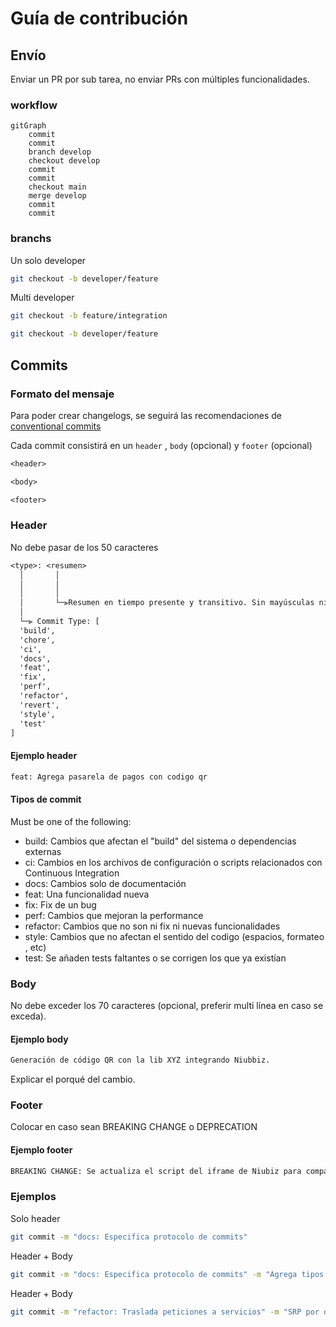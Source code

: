 # Guía de contribución

## Envío

Enviar un PR por sub tarea, no enviar PRs con múltiples funcionalidades.

### workflow
<!-- TODO: Especificar workflow -->

```mermaid
gitGraph
    commit
    commit
    branch develop
    checkout develop
    commit
    commit
    checkout main
    merge develop
    commit
    commit
```

### branchs

<!-- TODO: Especificar politicas -->
Un solo developer

```bash
git checkout -b developer/feature
```

Multi developer

```bash
git checkout -b feature/integration
```

```bash
git checkout -b developer/feature
```

## Commits

### Formato del mensaje

Para poder crear changelogs, se seguirá las recomendaciones de [conventional commits](https://www.conventionalcommits.org/en/v1.0.0/#summary)

Cada commit consistirá en un `header` , `body` (opcional) y `footer` (opcional)

```txt
<header>

<body>

<footer>
```

### Header

No debe pasar de los 50 caracteres

```txt
<type>: <resumen>
  │       │             
  │       │   
  │       │
  │       └─⫸Resumen en tiempo presente y transitivo. Sin mayúsculas ni punto final.
  │
  └─⫸ Commit Type: [
  'build',
  'chore',
  'ci',
  'docs',
  'feat',
  'fix',
  'perf',
  'refactor',
  'revert',
  'style',
  'test'
]
```

#### Ejemplo header

```txt
feat: Agrega pasarela de pagos con codigo qr
```

#### Tipos de commit

Must be one of the following:

- build: Cambios que afectan el "build" del sistema o dependencias externas
- ci: Cambios en los archivos de configuración o scripts relacionados con Continuous Integration
- docs: Cambios solo de documentación
- feat: Una funcionalidad nueva
- fix: Fix de un bug
- perf: Cambios que mejoran la performance
- refactor: Cambios que no son ni fix ni nuevas funcionalidades
- style: Cambios que no afectan el sentido del codigo (espacios, formateo , etc)
- test: Se añaden tests faltantes o se corrigen los que ya existían

### Body

No debe exceder los 70 caracteres (opcional, preferir multi línea en caso se exceda).

#### Ejemplo body

```txt
Generación de código QR con la lib XYZ integrando Niubbiz.
```

Explicar el porqué del cambio.

### Footer

Colocar en caso sean BREAKING CHANGE o DEPRECATION

#### Ejemplo footer

```txt
BREAKING CHANGE: Se actualiza el script del iframe de Niubiz para compatibilidad con el lector QR
```

### Ejemplos

Solo header

```bash
git commit -m "docs: Especifica protocolo de commits"
```

Header + Body

```bash
git commit -m "docs: Especifica protocolo de commits" -m "Agrega tipos y estructura del mensaje"
```

Header + Body

```bash
git commit -m "refactor: Traslada peticiones a servicios" -m "SRP por dominio e IoC" -m "DEPRECATION: hooks con la lógica de peticiones quedan deprecados"
```
